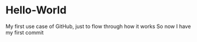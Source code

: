 # Hello-World
My first use case of GitHub, just to flow through how it works
So now I have my first commit
